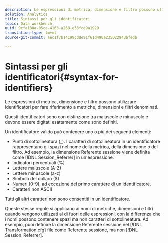 ```yaml
---
description: Le espressioni di metrica, dimensione e filtro possono utilizzare identificatori per fare riferimento a metriche, dimensioni e filtri denominati.
solution: Analytics
title: Sintassi per gli identificatori
topic: Data workbench
uuid: 9cfa188a-05ca-4163-a268-e33fce9a1929
translation-type: tm+mt
source-git-commit: aec1f7b14198cdde91f61d490a235022943bfedb

---
```



# Sintassi per gli identificatori{#syntax-for-identifiers}

Le espressioni di metrica, dimensione e filtro possono utilizzare identificatori per fare riferimento a metriche, dimensioni e filtri denominati.

Questi identificatori sono con distinzione tra maiuscole e minuscole e devono essere digitati esattamente come sono definiti.

Un identificatore valido può contenere uno o più dei seguenti elementi:

* Punti di sottolineatura (_). I caratteri di sottolineatura in un identificatore rappresentano gli spazi nel nome della metrica, della dimensione o del filtro. Ad esempio, la dimensione Referente sessione viene definita come [!DNL Session_Referrer] in un&#39;espressione.
* Indicatori percentuali (%)
* Lettere maiuscole (A-Z)
* Lettere minuscole (a-z)
* Simbolo del dollaro ($)
* Numeri (0-9), ad eccezione del primo carattere di un identificatore.
* Caratteri non ASCII

Tutti gli altri caratteri non sono consentiti in un identificatore.

Queste stesse regole si applicano ai nomi di metriche, dimensioni e filtri quando vengono utilizzati al di fuori delle espressioni, con la differenza che i nomi possono contenere spazi ma non caratteri di sottolineatura. Ad esempio, puoi definire la dimensione Referente sessione nel [!DNL Transformation.cfg] file come Referente sessione, ma non [!DNL Session_Referrer].
